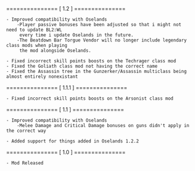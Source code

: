 =============== [ 1.2 ] ===============

    - Improved compatibility with Oselands
        -Player passive bonuses have been adjusted so that i might not need to update BL2:WL
         every time i update Oselands in the future.
        -The Beatdown Bar Torgue Vendor will no longer include legendary class mods when playing
         the mod alongside Oselands.

    - Fixed incorrect skill points boosts on the Techrager class mod
    - Fixed the Goliath class mod not having the correct name
    - Fixed the Assassin tree in the Gunzerker/Assassin multiclass being almost entirely nonexistant


=============== [ 1.1.1 ] ===============

    - Fixed incorrect skill points boosts on the Arsonist class mod


=============== [ 1.1 ] ===============

    - Improved compatibility with Oselands
        -Melee Damage and Critical Damage bonuses on guns didn't apply in the correct way

    - Added support for things added in Oselands 1.2.2
    

=============== [ 1.0 ] ===============

    - Mod Released
